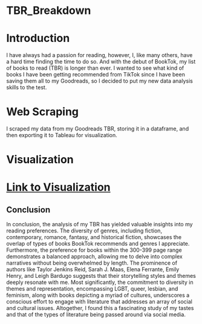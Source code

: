 # TBR_Breakdown

# Introduction

I have always had a passion for reading, however, I, like many others, have a hard time finding the time to do so. And with the debut of BookTok, my list of books to read (TBR) is longer than ever. I wanted to see what kind of books I have been getting recommended from TikTok since I have been saving them all to my Goodreads, so I decided to put my new data analysis skills to the test.

# Web Scraping
I scraped my data from my Goodreads TBR, storing it in a dataframe, and then exporting it to Tableau for visualization. 

# Visualization
# <a href="https://public.tableau.com/views/TBRBreakdown/TBRDashboard?:language=en-US&:display_count=n&:origin=viz_share_link">Link to Visualization</a> 

## Conclusion

In conclusion, the analysis of my TBR has yielded valuable insights into my reading preferences. The diversity of genres, including fiction, contemporary, romance, fantasy, and historical fiction, showcases the overlap of types of books BookTok recommends and genres I appreciate. Furthermore, the preference for books within the 300-399 page range demonstrates a balanced approach, allowing me to delve into complex narratives without being overwhelmed by length. The prominence of authors like Taylor Jenkins Reid, Sarah J. Maas, Elena Ferrante, Emily Henry, and Leigh Bardugo suggests that their storytelling styles and themes deeply resonate with me. Most significantly, the commitment to diversity in themes and representation, encompassing LGBT, queer, lesbian, and feminism, along with books depicting a myriad of cultures, underscores a conscious effort to engage with literature that addresses an array of social and cultural issues. Altogether, I found this a fascinating study of my tastes and that of the types of literature being passed around via social media.

